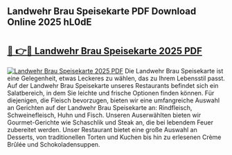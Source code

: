## Landwehr Brau Speisekarte PDF Download Online 2025 hL0dE

# <h2><a href="http://gcdtckg.nevu.top/?p=Landwehr+Brau+Speisekarte">🔗 👉🔴 Landwehr Brau Speisekarte 2025 PDF</a></h2>

[![Landwehr Brau Speisekarte 2025 PDF](https://i.imgur.com/dBaPXMq.png)](http://gcdtckg.nevu.top/?p=Landwehr+Brau+Speisekarte)
Die Landwehr Brau Speisekarte ist eine Gelegenheit, etwas Leckeres zu wählen, das zu Ihrem Lebensstil passt. Auf der Landwehr Brau Speisekarte unseres Restaurants befindet sich ein Salatbereich, in dem Sie leichte und frische Optionen finden können. Für diejenigen, die Fleisch bevorzugen, bieten wir eine umfangreiche Auswahl an Gerichten auf der Landwehr Brau Speisekarte an: Rindfleisch, Schweinefleisch, Huhn und Fisch. Unseren Auserwählten bieten wir Gourmet-Gerichte wie Schaschlik und Steak an, die bei lebendem Feuer zubereitet werden. Unser Restaurant bietet eine große Auswahl an Desserts, von traditionellen Torten und Kuchen bis hin zu erlesenen Crème Brûlée und Schokoladensuppen.
